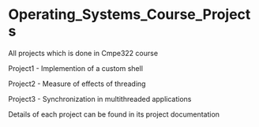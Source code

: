 # Operating_Systems_Course_Projects

 All projects which is done in Cmpe322 course
 
 Project1 - Implemention of a custom shell
 
 Project2 - Measure of effects of threading
 
 Project3 - Synchronization in multithreaded applications
 
 Details of each project can be found in its project documentation
 
